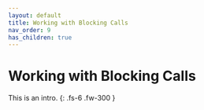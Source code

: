```yaml
---
layout: default
title: Working with Blocking Calls
nav_order: 9
has_children: true
---
```


# Working with Blocking Calls

This is an intro.
{: .fs-6 .fw-300 }